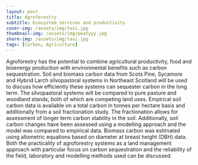 ```yaml
---
layout: post
title: Agroforestry
subtitle: Ecosystem services and productivity
cover-img: /assets/img/tasi.jpg
thumbnail-img: /assets/img/peatyyy.jpg
share-img: /assets/img/tasi.jpg
tags: [Carbon, Agriculture]
---
```


 Agroforestry has the potential to combine agricultural productivity, food and bioenergy production with environmental benefits such as carbon sequestration. Soil and biomass carbon data from Scots Pine, Sycamore and Hybrid Larch silvopastoral systems in Northeast Scotland will be used to discuss how efficiently these systems can sequester carbon in the long term. The silvopastoral systems will be compared to pure pasture and woodland stands, both of which are competing land uses. Empirical soil carbon data is available on a total carbon in tonnes per hectare basis and additionally from a soil fractionation study. The fractionation allows for assessment of longer term carbon stability in the soil. Additionally, soil carbon changes have been assessed using a modelling approach and the model was compared to empirical data. Biomass carbon was estimated using allometric equations based on diameter at breast height (DBH) data. Both the practicality of agroforestry systems as a land management approach with particular focus on carbon sequestration and the reliability of the field, laboratory and modelling methods used can be discussed. 
